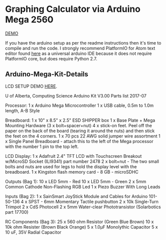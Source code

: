 # Graphing Calculator via Arduino Mega 2560

[DEMO](https://photos.app.goo.gl/Ue2hyfX6E98dUeu53)

If you have the arduino setup as per the readme instructions then it's time to compile and run the code. I strongly recommend PlatformIO for Atom text editor found [here](http://docs.platformio.org/en/latest/ide/atom.html#ide-atom) as a universal arduino IDE because it does not require PlatformIO core, but does require Python 2.7.

## Arduino-Mega-Kit-Details

LCD SETUP DEMO [HERE](https://photos.app.goo.gl/OuIPHRof7RhlrHyw2).

U of Alberta, Computing Science
Arduino Kit V3.00 Parts list
2017-07

Processor:
 1 x Arduino Mega Microcontroller
 1 x USB cable, 0.5m to 1.0m length, A-B Style

Breadboard:
 1 x 10" x 8.5" x 2.5" ESD SHIPPER box
 1 x Base Plate + Mega Mounting Hardware (3 x bolt+spacer+nut)
 4 x stick-on feet.  Peel off the paper on the back of the board (tearing
    it around the nuts) and then stick the feet on the 4 corners.
 1 x 70 pcs 22 AWG solid jumper wire assortment
 1 x Single Panel Breadboard - attach this to the left of the Mega processor
    with the number 1 pin to the top left.

LCD Display:
 1 x Adafruit 2.4" TFT LCD with Touchscreen Breakout w/MicroSD Socket 
    (ILI9341) part number 2478
 2 x bolt+nut - The two small bolts and nuts are used for legs to hold the
    display level with the breadboard.
 1 x Kingston flash memory card - 8 GB - microSDHC

Outputs (Bag 1):
10 x LED 5mm - Red
10 x LED 5mm - Green
 2 x 5mm Common Cathode Non-Flashing RGB Led
 1 x Piezo Buzzer With Long Leads

Inputs (Bag 2):
 1 x SainSmart JoyStick Module and Cables for Arduino 101-50-136
 4 x SPST - 6mm Momentary Tactile pushbutton
 2 x 10k Single-Turn Trimpot
 2 x CdS Photocell
 2 x 5mm Water-clear Phototransistor (Solarbotics part 17700)

RC Components (Bag 3):
25 x 560 ohm Resistor (Green Blue Brown) 
10 x 10k ohm Resister (Brown Black Orange)
 5 x 1.0μF Monolythic Capacitor
 5 x 10 uF, 35V Radial Capacitor
